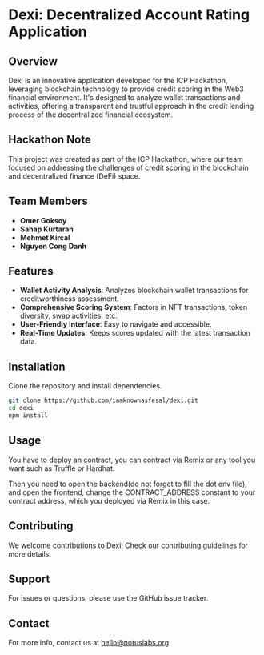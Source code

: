 # Dexi: Decentralized Account Rating Application

## Overview

Dexi is an innovative application developed for the ICP Hackathon, leveraging blockchain technology to provide credit scoring in the Web3 financial environment. It's designed to analyze wallet transactions and activities, offering a transparent and trustful approach in the credit lending process of the decentralized financial ecosystem.

## Hackathon Note

This project was created as part of the ICP Hackathon, where our team focused on addressing the challenges of credit scoring in the blockchain and decentralized finance (DeFi) space.

## Team Members

- **Omer Goksoy**
- **Sahap Kurtaran**
- **Mehmet Kircal**
- **Nguyen Cong Danh**

## Features

- **Wallet Activity Analysis**: Analyzes blockchain wallet transactions for creditworthiness assessment.
- **Comprehensive Scoring System**: Factors in NFT transactions, token diversity, swap activities, etc.
- **User-Friendly Interface**: Easy to navigate and accessible.
- **Real-Time Updates**: Keeps scores updated with the latest transaction data.

## Installation

Clone the repository and install dependencies.

```bash
git clone https://github.com/iamknownasfesal/dexi.git
cd dexi
npm install
```

## Usage

You have to deploy an contract, you can contract via Remix or any tool you want such as Truffle or Hardhat.

Then you need to open the backend(do not forget to fill the dot env file), and open the frontend, change the CONTRACT_ADDRESS constant to your contract address, which you deployed via Remix in this case.

## Contributing

We welcome contributions to Dexi! Check our contributing guidelines for more details.

## Support

For issues or questions, please use the GitHub issue tracker.

## Contact

For more info, contact us at hello@notuslabs.org
